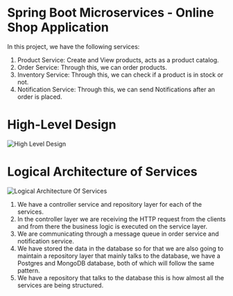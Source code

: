 # Spring Boot Microservices - Online Shop Application
In this project, we have the following services: 
1. Product Service: Create and View products, acts as a product catalog.
2. Order Service: Through this, we can order products.
3. Inventory Service: Through this, we can check if a product is in stock or not.
4. Notification Service: Through this, we can send Notifications after an order is placed.

# High-Level Design

![High Level Design](https://github.com/javeriaashraf111/spring-boot-microservices/assets/49598949/ea06bc12-2a23-4759-a55e-683a36add68f)

# Logical Architecture of Services

![Logical Architecture Of Services](https://github.com/javeriaashraf111/spring-boot-microservices/assets/49598949/783980cf-d278-4362-918a-5e376c8de64f)

1. We have a controller service and repository layer for each of the services.
2. In the controller layer we are receiving the HTTP request from the clients and from there the business logic is executed on the service layer.
3. We are communicating through a message queue in order service and notification service.
4. We have stored the data in the database so for that we are also going to maintain a repository layer that mainly talks to the database, we have a Postgres and MongoDB database, both of which will follow the same pattern.
5. We have a repository that talks to the database this is how almost all the services are being structured.
